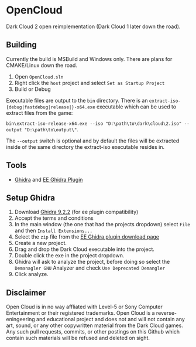# OpenCloud

Dark Cloud 2 open reimplementation (Dark Cloud 1 later down the road).

## Building
Currently the build is MSBuild and Windows only. There are plans for CMAKE/Linux down the road.

1. Open `OpenCloud.sln`
2. Right click the `host` project and select `Set as Startup Project`
3. Build or Debug

Executable files are output to the `bin` directory. There is an `extract-iso-{debug|fastdebug|release|}-x64.exe` executable which can be used to extract files from the game:

`bin\extract-iso-release-x64.exe --iso "D:\path\to\dark\cloud\2.iso" --output "D:\path\to\output\"`. 

The `--output` switch is optional and by default the files will be extracted inside of the same directory the extract-iso executable resides in.

## Tools

- [Ghidra](https://github.com/NationalSecurityAgency/ghidra/releases) and [EE Ghidra Plugin](https://github.com/beardypig/ghidra-emotionengine/releases)

## Setup Ghidra

1. Download [Ghidra 9.2.2](https://github.com/NationalSecurityAgency/ghidra/releases/download/Ghidra_9.2.2_build/ghidra_9.2.2_PUBLIC_20201229.zip) (for ee plugin compatibility)
2. Accept the terms and conditions
3. In the main window (the one that had the projects dropdown) select `File` and then `Install Extensions...`
4. Select the `zip` file from the [EE Ghidra plugin download page](https://github.com/beardypig/ghidra-emotionengine/releases/download/v1.6.0/ghidra_9.2.2_PUBLIC_20210226_ghidra-emotionengine.zip)
5. Create a new project.
6. Drag and drop the Dark Cloud executable into the project.
7. Double click the exe in the project dropdown.
8. Ghidra will ask to analyze the project, before doing so select the `Demanagler GNU` Analyzer and check `Use Deprecated Demangler`
9. Click analyze.

## Disclaimer
Open Cloud is in no way affliated with Level-5 or Sony Computer Entertainment or their registered trademarks.
Open Cloud is a reverse-eningeering and educational project and does not and will not contain any art, sound, or any other copywritten material from the Dark Cloud games. Any such pull requests, commits, or other postings on this Github which contain such materials will be refused and deleted on sight.
